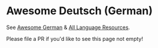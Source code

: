 # Awesome Deutsch (German)

See [Awesome German](https://github.com/willianpaixao/awesome-german) & [All Language Resources](https://www.alllanguageresources.com/resources/german).

Please file a PR if you'd like to see this page not empty!